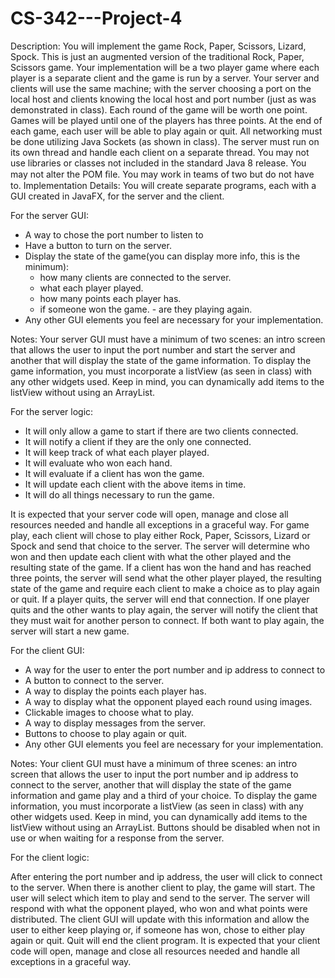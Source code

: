 # CS-342---Project-4

Description: 
You will implement the game Rock, Paper, Scissors, Lizard, Spock. This is just an augmented version of the traditional Rock, Paper, Scissors game. Your implementation will be a two player game where each player is a separate client and the game is run by a server. Your server and clients will use the same machine; with the server choosing a port on the local host and clients knowing the local host and port number (just as was demonstrated in class). Each round of the game will be worth one point. Games will be played until one of the players has three points. At the end of each game, each user will be able to play again or quit. All networking must be done utilizing Java Sockets (as shown in class). The server must  run on its own thread and handle each client on a separate thread. You may not use libraries or classes not included in the standard Java 8 release. You may not alter the POM ﬁle. You may work in teams of two but do not have to. Implementation Details: You will create separate programs, each with a GUI created in JavaFX,  for the server and the client. 

For the server GUI: 
- A way to chose the port number to listen to 
- Have a button to turn on the server. 
- Display the state of the game(you can display more info, this is the minimum): 
    - how many clients are connected to the server. 
    - what each player played. 
    - how many points each player has. 
    - if someone won the game. - are they playing again. 
- Any other GUI elements you feel are necessary for your implementation.
    
Notes: Your server GUI must have a minimum of two scenes: an intro screen that allows the user to input the port number and start the server and another that will display the state of the game information. To display the game information, you must incorporate a listView (as seen in class) with any other widgets used. Keep in mind, you can dynamically add items to the listView without using an ArrayList.
    
For the server logic: 
- It will only allow a game to start if there are two clients connected. 
- It will notify a client if they are the only one connected. 
- It will keep track of what each player played. 
- It will evaluate who won each hand. 
- It will evaluate if a client has won the game. 
- It will update each client with the above items in time. 
- It will do all things necessary to run the game. 

It is expected that your server code will open, manage and close all resources needed and handle all exceptions in a graceful way. For game play, each client will chose to play either Rock, Paper, Scissors, Lizard or Spock and send that choice to the server. The server will determine who won and then update each client with what the other played and the resulting state of the game. If a client has won the hand and has reached three points, the server will send what the other player played, the resulting state of the game and require each client to make a choice as to play again or quit. If a player quits, the server will end that connection. If one player quits and the other wants to play again, the server will notify the client that they must wait for another person to connect. If both want to play again, the server will start a new game. 

For the client GUI: 
- A way for the user to enter the port number and ip address to connect to 
- A button to connect to the server. 
- A way to display the points each player has. 
- A way to display what the opponent played each round using images. 
- Clickable images to choose what to play. 
- A way to display messages from the server. 
- Buttons to choose to play again or quit. 
- Any other GUI elements you feel are necessary for your implementation. 

Notes: Your client GUI must have a minimum of three scenes: an intro screen that allows the user to input the port number and ip address to connect to the server,  another that will display the state of the game information and game play and a third of your choice. To display the game information, you must incorporate a listView (as seen in class) with any other widgets used. Keep in mind, you can dynamically add items to the listView without using an ArrayList. Buttons should be disabled when not in use or when waiting for a response from the server. 

For the client logic: 

After entering the port number and ip address, the user will click to connect to the server. When there is another client to play, the game will start. The user will select which item to play and send to the server. The server will respond with what the opponent played, who won and what points were distributed. The client GUI will update with this information and allow the user to either keep playing or, if someone has won, chose to either play again or quit. Quit will end the client program. It is expected that your client code will open, manage and close all resources needed and handle all exceptions in a graceful way. 
